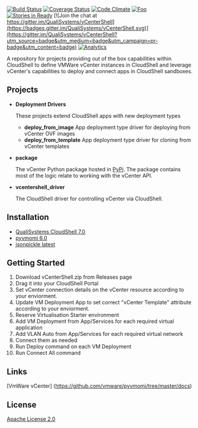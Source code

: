 [![Build Status](https://travis-ci.org/QualiSystems/vCenterShell.svg?branch=master)](https://travis-ci.org/QualiSystems/vCenterShell) [![Coverage Status](https://coveralls.io/repos/QualiSystems/vCenterShell/badge.svg?branch=develop&service=github)](https://coveralls.io/github/QualiSystems/vCenterShell?branch=develop) [![Code Climate](https://codeclimate.com/github/QualiSystems/vCenterShell/badges/gpa.svg)](https://codeclimate.com/github/QualiSystems/vCenterShell) [ ![Foo](https://qualisystems.getbadges.io/shield/company/qualisystems) ](https://getbadges.io) [![Stories in Ready](https://badge.waffle.io/QualiSystems/vCenterShell.svg?label=ready&title=Ready)](http://waffle.io/QualiSystems/vCenterShell) [![Join the chat at https://gitter.im/QualiSystems/vCenterShell](https://badges.gitter.im/QualiSystems/vCenterShell.svg)](https://gitter.im/QualiSystems/vCenterShell?utm_source=badge&utm_medium=badge&utm_campaign=pr-badge&utm_content=badge) [![Analytics](https://ga-beacon.appspot.com/UA-72194260-1/QualiSystems/vCenterShell)](https://github.com/QualiSystems/vCenterShell/)



A repository for projects providing out of the box capabilities within CloudShell to define VMWare vCenter instances in CloudShell and leverage vCenter's capabilities to deploy and connect apps in CloudShell sandboxes.

## Projects
* **Deployment Drivers**

    These projects extend CloudShell apps with new deployment types
    * **deploy_from_image**
    App deployment type driver for deploying from vCenter OVF images
    * **deploy_from_template**
    App deployment type driver for cloning from vCenter templates


* **package**

    The vCenter Python package hosted in [PyPi](https://pypi.python.org/). The package contains most of the logic relate
    to working with the vCenter API.

* **vcentershell_driver**

    The CloudShell driver for controlling vCenter via CloudShell.

## Installation
* [QualiSystems CloudShell 7.0](http://www.qualisystems.com/products/cloudshell/cloudshell-overview/)
* [pyvmomi 6.0](https://github.com/vmware/pyvmomi)
* [jsonpickle latest](https://jsonpickle.github.io/)


## Getting Started

1. Download vCenterShell.zip from Releases page
2. Drag it into your CloudShell Portal
3. Set vCenter connection details on the vCenter resource according to your enviorment.
4. Update VM Deployment App to set correct "vCenter Template" attribute according to your enviorment.
4. Reserve Virtualisation Starter environment
5. Add VM Deployment from App/Services for each required virtual application
6. Add VLAN Auto from App/Services for each required virtual network
7. Connect them as needed
8. Run Deploy command on each VM Deployment
9. Run Connect All command

## Links
[VmWare vCenter] (https://github.com/vmware/pyvmomi/tree/master/docs)

## License
[Apache License 2.0](https://github.com/QualiSystems/vCenterShell/blob/master/LICENSE)
